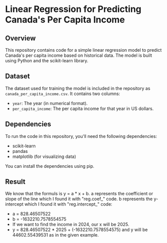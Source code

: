# Linear Regression for Predicting Canada's Per Capita Income

## Overview
This repository contains code for a simple linear regression model to predict Canada's per capita income based on historical data. The model is built using Python and the scikit-learn library.

## Dataset
The dataset used for training the model is included in the repository as `canada_per_capita_income.csv`. It contains two columns:
- `year`: The year (in numerical format).
- `per_capita_income`: The per capita income for that year in US dollars.

## Dependencies
To run the code in this repository, you'll need the following dependencies:
- scikit-learn
- pandas
- matplotlib (for visualizing data)

You can install the dependencies using pip.

## Result
We know that the formuls is y = a * x + b. a represents the coefficient or slope of the line which I found it with "reg.coef_" code. b represents the y-intercept which I found it with "reg.intercept_" code:
- a = 828.46507522
- b = -1632210.7578554575
- If we want to find the income in 2024, our x will be 2025.
- y = 828.46507522 * 2025 + (-1632210.7578554575) and y will be 44602.55439531 as in the given example.
